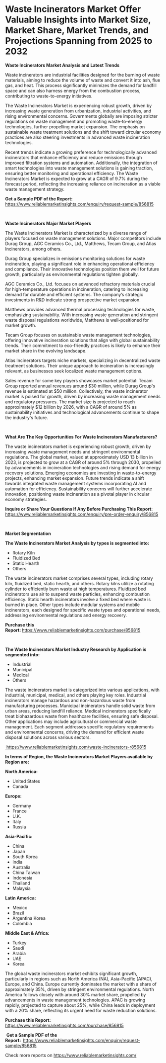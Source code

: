 <p><h1>Waste Incinerators Market Offer Valuable Insights into Market Size, Market Share, Market Trends, and Projections Spanning from 2025 to 2032</h1></p><p><strong>Waste Incinerators Market Analysis and Latest Trends</strong></p>
<p><p>Waste incinerators are industrial facilities designed for the burning of waste materials, aiming to reduce the volume of waste and convert it into ash, flue gas, and heat. This process significantly minimizes the demand for landfill space and can also harness energy from the combustion process, contributing to waste-to-energy initiatives.</p><p>The Waste Incinerators Market is experiencing robust growth, driven by increasing waste generation from urbanization, industrial activities, and rising environmental concerns. Governments globally are imposing stricter regulations on waste management and promoting waste-to-energy technologies, further propelling market expansion. The emphasis on sustainable waste treatment solutions and the shift toward circular economy practices are also steering investments in advanced waste incineration technologies.</p><p>Recent trends indicate a growing preference for technologically advanced incinerators that enhance efficiency and reduce emissions through improved filtration systems and automation. Additionally, the integration of smart technologies into waste management solutions is gaining traction, ensuring better monitoring and operational efficiency. The Waste Incinerators Market is expected to grow at a CAGR of 9.7% during the forecast period, reflecting the increasing reliance on incineration as a viable waste management strategy.</p></p>
<p><strong>Get a Sample PDF of the Report:&nbsp;</strong> <a href="https://www.reliablemarketinsights.com/enquiry/request-sample/856815?utm_campaign=2383&utm_medium=2&utm_source=Github&utm_content=ia&utm_term=17022025&utm_id=waste-incinerators">https://www.reliablemarketinsights.com/enquiry/request-sample/856815</a></p>
<p>&nbsp;</p>
<p><strong>Waste Incinerators Major Market Players</strong></p>
<p><p>The Waste Incinerators Market is characterized by a diverse range of players focused on waste management solutions. Major competitors include Durag Group, AGC Ceramics Co., Ltd., Matthews, Tecam Group, and Atlas Incinerators, among others.</p><p>Durag Group specializes in emissions monitoring solutions for waste incineration, playing a significant role in enhancing operational efficiency and compliance. Their innovative technologies position them well for future growth, particularly as environmental regulations tighten globally.</p><p>AGC Ceramics Co., Ltd. focuses on advanced refractory materials crucial for high-temperature operations in incineration, catering to increasing demand for durable and efficient systems. The company’s strategic investments in R&D indicate strong prospective market expansion.</p><p>Matthews provides advanced thermal processing technologies for waste, emphasizing sustainability. With increasing waste generation and stringent waste disposal regulations worldwide, Matthews is well-positioned for market growth.</p><p>Tecam Group focuses on sustainable waste management technologies, offering innovative incineration solutions that align with global sustainability trends. Their commitment to eco-friendly practices is likely to enhance their market share in the evolving landscape.</p><p>Atlas Incinerators targets niche markets, specializing in decentralized waste treatment solutions. Their unique approach to incineration is increasingly relevant, as businesses seek localized waste management options.</p><p>Sales revenue for some key players showcases market potential: Tecam Group reported annual revenues around $30 million, while Durag Group's revenue is estimated at $50 million. Collectively, the waste incinerator market is poised for growth, driven by increasing waste management needs and regulatory pressures. The market size is projected to reach approximately $12 billion by 2026, with a CAGR of around 5% as sustainability initiatives and technological advancements continue to shape the industry's future.</p></p>
<p>&nbsp;</p>
<p><strong>What Are The Key Opportunities For Waste Incinerators Manufacturers?</strong></p>
<p><p>The waste incinerators market is experiencing robust growth, driven by increasing waste management needs and stringent environmental regulations. The global market, valued at approximately USD 13 billion in 2023, is projected to grow at a CAGR of around 5% through 2030, propelled by advancements in incineration technologies and rising demand for energy recovery solutions. Emerging economies are investing in waste-to-energy projects, enhancing market expansion. Future trends indicate a shift towards integrated waste management systems incorporating AI and automation for efficiency. Sustainability concerns will further accelerate innovation, positioning waste incineration as a pivotal player in circular economy strategies.</p></p>
<p><strong>Inquire or Share Your Questions If Any Before Purchasing This Report:</strong> <a href="https://www.reliablemarketinsights.com/enquiry/pre-order-enquiry/856815?utm_campaign=2383&utm_medium=2&utm_source=Github&utm_content=ia&utm_term=17022025&utm_id=waste-incinerators">https://www.reliablemarketinsights.com/enquiry/pre-order-enquiry/856815</a></p>
<p>&nbsp;</p>
<p><strong>Market Segmentation</strong></p>
<p><strong>The Waste Incinerators Market Analysis by types is segmented into:</strong></p>
<p><ul><li>Rotary Kiln</li><li>Fluidized Bed</li><li>Static Hearth</li><li>Others</li></ul></p>
<p><p>The waste incinerators market comprises several types, including rotary kiln, fluidized bed, static hearth, and others. Rotary kilns utilize a rotating cylinder to efficiently burn waste at high temperatures. Fluidized bed incinerators use air to suspend waste particles, enhancing combustion efficiency. Static hearth incinerators involve a fixed bed where waste is burned in place. Other types include modular systems and mobile incinerators, each designed for specific waste types and operational needs, addressing environmental regulations and energy recovery.</p></p>
<p><strong>Purchase this Report:&nbsp;</strong><a href="https://www.reliablemarketinsights.com/purchase/856815?utm_campaign=2383&utm_medium=2&utm_source=Github&utm_content=ia&utm_term=17022025&utm_id=waste-incinerators">https://www.reliablemarketinsights.com/purchase/856815</a></p>
<p>&nbsp;</p>
<p><strong>The Waste Incinerators Market Industry Research by Application is segmented into:</strong></p>
<p><ul><li>Industrial</li><li>Municipal</li><li>Medical</li><li>Others</li></ul></p>
<p><p>The waste incinerators market is categorized into various applications, with industrial, municipal, medical, and others playing key roles. Industrial incinerators manage hazardous and non-hazardous waste from manufacturing processes. Municipal incinerators handle solid waste from urban areas, reducing landfill reliance. Medical incinerators specifically treat biohazardous waste from healthcare facilities, ensuring safe disposal. Other applications may include agricultural or commercial waste management. Each segment addresses specific regulatory requirements and environmental concerns, driving the demand for efficient waste disposal solutions across various sectors.</p></p>
<p><a href="https://www.reliablemarketinsights.com/waste-incinerators-r856815?utm_campaign=2383&utm_medium=2&utm_source=Github&utm_content=ia&utm_term=17022025&utm_id=waste-incinerators">&nbsp;https://www.reliablemarketinsights.com/waste-incinerators-r856815</a></p>
<p><strong>In terms of Region, the Waste Incinerators Market Players available by Region are:</strong></p>
<p>
    <p> <strong> North America: </strong>
        <ul>
            <li>United States</li>
            <li>Canada</li>
        </ul>
        </p> 
    <p> <strong> Europe: </strong>
        <ul>
            <li>Germany</li>
            <li>France</li>
            <li>U.K.</li>
            <li>Italy</li>
            <li>Russia</li>
        </ul>
        </p> 
    <p> <strong> Asia-Pacific: </strong>
        <ul>
            <li>China</li>
            <li>Japan</li>
            <li>South Korea</li>
            <li>India</li>
            <li>Australia</li>
            <li>China Taiwan</li>
            <li>Indonesia</li>
            <li>Thailand</li>
            <li>Malaysia</li>
        </ul>
        </p> 
    <p> <strong> Latin America: </strong>
        <ul>
            <li>Mexico</li>
            <li>Brazil</li>
            <li>Argentina Korea</li>
            <li>Colombia</li>
        </ul>
        </p> 
    <p> <strong> Middle East & Africa: </strong>
        <ul>
            <li>Turkey</li>
            <li>Saudi</li>
            <li>Arabia</li>
            <li>UAE</li>
            <li>Korea</li>
        </ul>
    </p>
    </p>
<p><p>The global waste incinerators market exhibits significant growth, particularly in regions such as North America (NA), Asia-Pacific (APAC), Europe, and China. Europe currently dominates the market with a share of approximately 35%, driven by stringent environmental regulations. North America follows closely with around 30% market share, propelled by advancements in waste management technologies. APAC is growing rapidly, projected to capture about 25%, while China leads in deployment with a 20% share, reflecting its urgent need for waste reduction solutions.</p></p>
<p><strong>Purchase this Report: </strong><a href="https://www.reliablemarketinsights.com/purchase/856815?utm_campaign=2383&utm_medium=2&utm_source=Github&utm_content=ia&utm_term=17022025&utm_id=waste-incinerators">https://www.reliablemarketinsights.com/purchase/856815</a></p>
<p>&nbsp;<strong>Get a Sample PDF of the Report:&nbsp;&nbsp;</strong><a href="https://www.reliablemarketinsights.com/enquiry/request-sample/856815?utm_campaign=2383&utm_medium=2&utm_source=Github&utm_content=ia&utm_term=17022025&utm_id=waste-incinerators">https://www.reliablemarketinsights.com/enquiry/request-sample/856815</a></p>
<p><strong></strong></p>
<p>Check more reports on <a href="https://www.reliablemarketinsights.com/?utm_campaign=2383&utm_medium=2&utm_source=Github&utm_content=ia&utm_term=17022025&utm_id=waste-incinerators">https://www.reliablemarketinsights.com/</a></p>